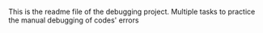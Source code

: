 This is the readme file of the debugging project. 
Multiple tasks to practice the manual debugging of codes' errors

